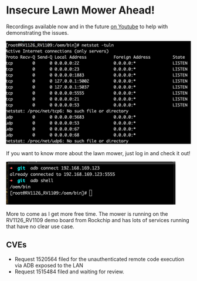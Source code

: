 # Insecure Lawn Mower Ahead!

Recordings available now and in the future [on Youtube](https://github.com/jrm16020/roboup-mower) to help with demonstrating the issues.

![ports](ports.png)

If you want to know more about the lawn mower, just log in and check it out!

![adb](adb-connect.png)

More to come as I get more free time.  The mower is running on the RV1126_RV1109 demo board from Rockchip and has lots of services running that have no clear use case.

## CVEs

- Request 1520564 filed for the unauthenticated remote code execution via ADB exposed to the LAN
- Request 1515484 filed and waiting for review.